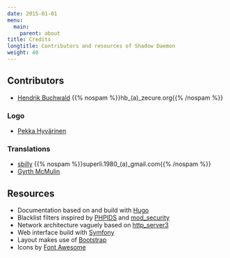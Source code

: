 ```yaml
---
date: 2015-01-01
menu:
  main:
    parent: about
title: Credits
longtitle: Contributors and resources of Shadow Daemon
weight: 40
---
```


## Contributors

 * [Hendrik Buchwald](https://github.com/zit-hb) {{% nospam %}}hb_(a)_zecure.org{{% /nospam %}}

### Logo

 * [Pekka Hyvärinen](https://twitter.com/S3Dub)

### Translations

 * [sbilly](https://github.com/sbilly) {{% nospam %}}superli.1980_(a)_gmail.com{{% /nospam %}}
 * [Gyrth McMulin](https://twitter.com/GyrthMcMulin)

## Resources

 * Documentation based on and build with [Hugo](http://gohugo.io/)
 * Blacklist filters inspired by [PHPIDS](http://phpids.org/) and [mod_security](https://github.com/SpiderLabs/owasp-modsecurity-crs)
 * Network architecture vaguely based on [http_server3](http://www.boost.org/doc/libs/1_53_0/doc/html/boost_asio/example/http/server3/)
 * Web interface build with [Symfony](http://symfony.com/)
 * Layout makes use of [Bootstrap](http://getbootstrap.com/)
 * Icons by [Font Awesome](https://fortawesome.github.io/Font-Awesome/)
